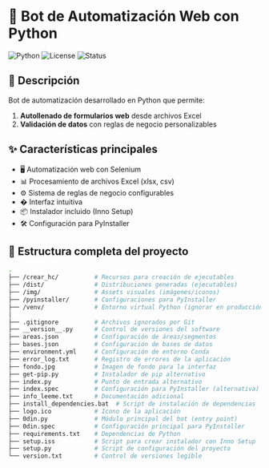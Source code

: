 # 🤖 Bot de Automatización Web con Python

![Python](https://img.shields.io/badge/Python-3.8%2B-blue)
![License](https://img.shields.io/badge/Licencia-MIT-green)
![Status](https://img.shields.io/badge/Estado-Activo-brightgreen)

## 📝 Descripción
Bot de automatización desarrollado en Python que permite:
1. **Autollenado de formularios web** desde archivos Excel
2. **Validación de datos** con reglas de negocio personalizables

## ✨ Características principales
- 🖥️ Automatización web con Selenium
- 📊 Procesamiento de archivos Excel (xlsx, csv)
- ⚙️ Sistema de reglas de negocio configurables
- � Interfaz intuitiva
- 📦 Instalador incluido (Inno Setup)
- 🛠️ Configuración para PyInstaller

## 📂 Estructura completa del proyecto

```bash
.
├── /crear_hc/          # Recursos para creación de ejecutables
├── /dist/              # Distribuciones generadas (ejecutables)
├── /img/               # Assets visuales (imágenes/iconos)
├── /pyinstaller/       # Configuraciones para PyInstaller
├── /venv/              # Entorno virtual Python (ignorar en producción)
│
├── .gitignore          # Archivos ignorados por Git
├── __version__.py      # Control de versiones del software
├── areas.json          # Configuración de áreas/segmentos
├── bases.json          # Configuración de bases de datos
├── environment.yml     # Configuración de entorno Conda
├── error_log.txt       # Registro de errores de la aplicación
├── fondo.jpg           # Imagen de fondo para la interfaz
├── get-pip.py          # Instalador de pip alternativo
├── index.py            # Punto de entrada alternativo
├── index.spec          # Configuración para PyInstaller (alternativa)
├── info_leeme.txt      # Documentación adicional
├── install_dependencies.bat  # Script de instalación de dependencias
├── logo.ico            # Icono de la aplicación
├── 0din.py             # Módulo principal del bot (entry point)
├── 0din.spec           # Configuración principal para PyInstaller
├── requirements.txt    # Dependencias de Python
├── setup.iss           # Script para crear instalador con Inno Setup
├── setup.py            # Script de configuración del proyecto
└── version.txt         # Control de versiones legible


